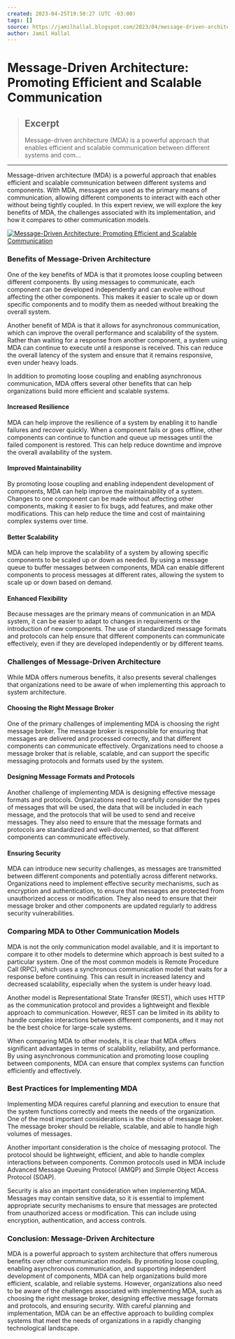 ```yaml
---
created: 2023-04-25T19:50:27 (UTC -03:00)
tags: []
source: https://jamilhallal.blogspot.com/2023/04/message-driven-architecture-promoting-efficient-and-scalable-communication.html
author: Jamil Hallal
---
```


# Message-Driven Architecture: Promoting Efficient and Scalable Communication

> ## Excerpt
> Message-driven architecture (MDA) is a powerful approach that enables efficient and scalable communication between different systems and com...

---
Message-driven architecture (MDA) is a powerful approach that enables efficient and scalable communication between different systems and components. With MDA, messages are used as the primary means of communication, allowing different components to interact with each other without being tightly coupled. In this expert review, we will explore the key benefits of MDA, the challenges associated with its implementation, and how it compares to other communication models.

[![Message-Driven Architecture: Promoting Efficient and Scalable Communication](https://blogger.googleusercontent.com/img/b/R29vZ2xl/AVvXsEgIuOKnRMkj60dmGUrxrcJw2IDZsBXWw7GqXTSO49H5qONhG-dDKQ2eGaOsaQfzA22Tvqidnk4nTZVc-HunnFFpooyVF7qU9i2-wcIro7U4Z7X0whGphjvb9WJs6qHr6NvYkHqnzGfCwpqsSA7IB0r87ZrUiO8toVmGS_t7xpeeM3FxmxGnPsdlD1Zl/w640-h428/Message-Driven%20Architecture%20Promoting%20Efficient%20and%20Scalable%20Communication.jpg "Message-Driven Architecture: Promoting Efficient and Scalable Communication")](https://blogger.googleusercontent.com/img/b/R29vZ2xl/AVvXsEgIuOKnRMkj60dmGUrxrcJw2IDZsBXWw7GqXTSO49H5qONhG-dDKQ2eGaOsaQfzA22Tvqidnk4nTZVc-HunnFFpooyVF7qU9i2-wcIro7U4Z7X0whGphjvb9WJs6qHr6NvYkHqnzGfCwpqsSA7IB0r87ZrUiO8toVmGS_t7xpeeM3FxmxGnPsdlD1Zl/s640/Message-Driven%20Architecture%20Promoting%20Efficient%20and%20Scalable%20Communication.jpg)

### Benefits of Message-Driven Architecture

One of the key benefits of MDA is that it promotes loose coupling between different components. By using messages to communicate, each component can be developed independently and can evolve without affecting the other components. This makes it easier to scale up or down specific components and to modify them as needed without breaking the overall system.

Another benefit of MDA is that it allows for asynchronous communication, which can improve the overall performance and scalability of the system. Rather than waiting for a response from another component, a system using MDA can continue to execute until a response is received. This can reduce the overall latency of the system and ensure that it remains responsive, even under heavy loads.

In addition to promoting loose coupling and enabling asynchronous communication, MDA offers several other benefits that can help organizations build more efficient and scalable systems.

#### Increased Resilience

MDA can help improve the resilience of a system by enabling it to handle failures and recover quickly. When a component fails or goes offline, other components can continue to function and queue up messages until the failed component is restored. This can help reduce downtime and improve the overall availability of the system.

#### Improved Maintainability

By promoting loose coupling and enabling independent development of components, MDA can help improve the maintainability of a system. Changes to one component can be made without affecting other components, making it easier to fix bugs, add features, and make other modifications. This can help reduce the time and cost of maintaining complex systems over time.

#### Better Scalability

MDA can help improve the scalability of a system by allowing specific components to be scaled up or down as needed. By using a message queue to buffer messages between components, MDA can enable different components to process messages at different rates, allowing the system to scale up or down based on demand.

#### Enhanced Flexibility

Because messages are the primary means of communication in an MDA system, it can be easier to adapt to changes in requirements or the introduction of new components. The use of standardized message formats and protocols can help ensure that different components can communicate effectively, even if they are developed independently or by different teams.

### Challenges of Message-Driven Architecture

While MDA offers numerous benefits, it also presents several challenges that organizations need to be aware of when implementing this approach to system architecture.

#### Choosing the Right Message Broker

One of the primary challenges of implementing MDA is choosing the right message broker. The message broker is responsible for ensuring that messages are delivered and processed correctly, and that different components can communicate effectively. Organizations need to choose a message broker that is reliable, scalable, and can support the specific messaging protocols and formats used by the system.

#### Designing Message Formats and Protocols

Another challenge of implementing MDA is designing effective message formats and protocols. Organizations need to carefully consider the types of messages that will be used, the data that will be included in each message, and the protocols that will be used to send and receive messages. They also need to ensure that the message formats and protocols are standardized and well-documented, so that different components can communicate effectively.

#### Ensuring Security

MDA can introduce new security challenges, as messages are transmitted between different components and potentially across different networks. Organizations need to implement effective security mechanisms, such as encryption and authentication, to ensure that messages are protected from unauthorized access or modification. They also need to ensure that their message broker and other components are updated regularly to address security vulnerabilities.

### Comparing MDA to Other Communication Models

MDA is not the only communication model available, and it is important to compare it to other models to determine which approach is best suited to a particular system. One of the most common models is Remote Procedure Call (RPC), which uses a synchronous communication model that waits for a response before continuing. This can result in increased latency and decreased scalability, especially when the system is under heavy load.

Another model is Representational State Transfer (REST), which uses HTTP as the communication protocol and provides a lightweight and flexible approach to communication. However, REST can be limited in its ability to handle complex interactions between different components, and it may not be the best choice for large-scale systems.

When comparing MDA to other models, it is clear that MDA offers significant advantages in terms of scalability, reliability, and performance. By using asynchronous communication and promoting loose coupling between components, MDA can ensure that complex systems can function efficiently and effectively.

### Best Practices for Implementing MDA

Implementing MDA requires careful planning and execution to ensure that the system functions correctly and meets the needs of the organization. One of the most important considerations is the choice of message broker. The message broker should be reliable, scalable, and able to handle high volumes of messages.

Another important consideration is the choice of messaging protocol. The protocol should be lightweight, efficient, and able to handle complex interactions between components. Common protocols used in MDA include Advanced Message Queuing Protocol (AMQP) and Simple Object Access Protocol (SOAP).

Security is also an important consideration when implementing MDA. Messages may contain sensitive data, so it is essential to implement appropriate security mechanisms to ensure that messages are protected from unauthorized access or modification. This can include using encryption, authentication, and access controls.

### Conclusion: Message-Driven Architecture

MDA is a powerful approach to system architecture that offers numerous benefits over other communication models. By promoting loose coupling, enabling asynchronous communication, and supporting independent development of components, MDA can help organizations build more efficient, scalable, and reliable systems. However, organizations also need to be aware of the challenges associated with implementing MDA, such as choosing the right message broker, designing effective message formats and protocols, and ensuring security. With careful planning and implementation, MDA can be an effective approach to building complex systems that meet the needs of organizations in a rapidly changing technological landscape.
